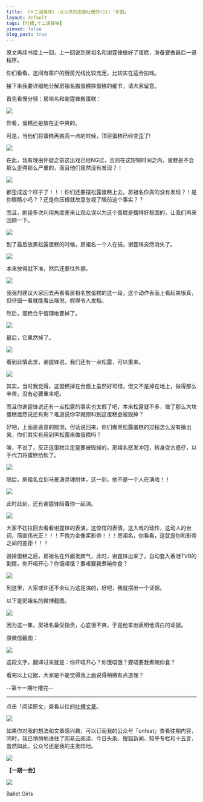 ```yaml
---
title: 《十二道锋味》:以认真的态度吐槽你(11)「多图」
layout: default
tags: [吐槽,十二道锋味]
pinned: false
blog_post: true
---
```


原文再续书接上一回，上一回说到房祖名和谢霆锋做好了蛋糕，准备要做最后一道程序。

你们看看，这间有窗户的厨房光线比较充足，比较实在适合拍戏。

接下来我要详细地分解房祖名搬蛋糕摔蛋糕的细节，请大家留意。

首先看慢分镜：房祖名和谢霆锋搬蛋糕：

![](http://cnfeat.qiniudn.com/Image-2014-08-17-21-58-44.jpg)

你看，蛋糕还是放在正中央的。

可是，当他们将蛋糕再搬高一点的时候，顶层蛋糕已经变歪了!

![](http://cnfeat.qiniudn.com/Image-2014-08-17-22-02-41.jpg)

在此，我有理由怀疑之前这出戏已经NG过，否则在这短短时间之内，蛋糕是不会那么歪得那么严重的，而且他们竟然没有发现？！

![](http://cnfeat.qiniudn.com/Image-2014-08-17-22-11-36.jpg)

都歪成这个样子了！！！你们还要摆松露蛋糕上去，房祖名你真的没有发现？！是你眼睛小吗？？还是你压根就故意忽视了眼前这个事实？？

而且，剧组多次利用角度差来让观众误以为这个蛋糕是摆得好稳固的，让我们再来回顾一下。

![](http://cnfeat.qiniudn.com/Image-2014-08-17-21-46-22.jpg)


到了最后放黑松露蛋糕的时候，房祖名一个人在搞，谢霆锋突然消失了。

![](http://cnfeat.qiniudn.com/Image-2014-08-17-22-15-09.jpg)

本来放得就不准，然后还要往外挪。

![](http://cnfeat.qiniudn.com/Image-2014-08-17-22-56-05.jpg)

我强烈建议大家回去再看看房祖名放蛋糕的这一段，这个动作表面上看起来很真，但仔细一看就能看出端倪，假得令人发指。

然后，蛋糕合乎情理地要掉了。

![](http://cnfeat.qiniudn.com/Image-2014-08-17-22-27-40.jpg)

最后，它果然掉了。

![](http://cnfeat.qiniudn.com/Image-2014-08-17-22-28-59.jpg)

看到此情此景，谢霆锋说，我们还有一点松露，可以重来。

![](http://cnfeat.qiniudn.com/Image-2014-08-17-22-31-14.jpg)

其实，当时我觉得，这蛋糕掉在台面上虽然好可惜，但又不是掉在地上，做得那么辛苦，没有必要重来吧。

而且你谢霆锋说还有一点松露的事实也太假了吧，本来松露就不多，做了那么大块蛋糕居然说还有剩？难道说你早就预料到这蛋糕会被毁掉？

好吧，上面是恶意的揣测，但话说回来，你们做黑松露蛋糕的过程怎么没有播出来，你们其实有用到黑松露来做蛋糕吗？

唉，不说了，反正这蛋糕注定是要被毁掉的，房祖名怒发冲冠，转身变古惑仔，以手代刀将蛋糕给砍了。

![](http://cnfeat.qiniudn.com/Image-2014-08-17-22-43-36.jpg)

随后，房祖名立刻马景涛灵魂附体，这一刻，他不是一个人在演戏！！

![](http://cnfeat.qiniudn.com/Image-2014-08-17-22-46-13.jpg)

此时此刻，还有谢霆锋陪着你一起演。

![](http://cnfeat.qiniudn.com/Image-2014-08-17-22-48-13.jpg)

大家不妨拉回去看看谢霆锋的表演，这惊愕的表情，这入戏的动作，这动人的台词，简直伟光正！！！不愧为金像奖影帝！！！房祖名，你看看，这就是你和影帝之间的差距！！！

毁掉蛋糕之后，房祖名在外面发脾气，此时，谢霆锋出来了，自动套入香港TVB的剧情，你开唔开心？你饿唔饿？要唔要我煮碗你食？

![](http://cnfeat.qiniudn.com/Image-2014-08-17-22-50-12.jpg)

到这里，大家或许还不会认为这是演的，好吧，我就摆出一个证据。

以下是房祖名的微博截图。

![](http://cnfeat.qiniudn.com/Image-2014-08-17-23-03-16.jpg)

因为这一集，房祖名备受指责，心底很不爽，于是他拿出表明他清白的证据。

原微信截图：

![](http://cnfeat.qiniudn.com/474b7270jw1eiyo8b9xngj20hs0vk0w4.jpg)

这段文字，翻译过来就是：你开唔开心？你饿唔饿？要唔要我煮碗你食？

看完以上证据，大家是不是觉得我上面说得稍微有点道理？


--第十一期吐槽完--


----

点击「阅读原文」查看以往的[吐槽文章](http://jianshu.io/users/c30afb47d730/latest_articles)。

![](http://cnfeat.qiniudn.com/mHDSX.png)

如果你对我的想法和文章感兴趣，可以订阅我的公众号「cnfeat」查看往期内容，同时，我已悄悄地进驻了网易云阅读、今日头条、搜狐新闻、知乎专栏和十五言，虽然如此，公众号还是我的主发阵地。

![](http://cnfeat.qiniudn.com/signitrue-2014-07-11.png)


**【一期一会】**

![](http://img3.douban.com/view/photo/photo/public/p787287465.jpg)

Ballet Girls
